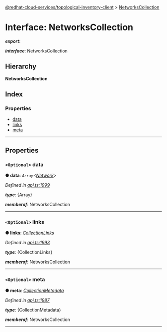 [@redhat-cloud-services/topological-inventory-client](../README.md) > [NetworksCollection](../interfaces/networkscollection.md)

# Interface: NetworksCollection

*__export__*: 

*__interface__*: NetworksCollection

## Hierarchy

**NetworksCollection**

## Index

### Properties

* [data](networkscollection.md#data)
* [links](networkscollection.md#links)
* [meta](networkscollection.md#meta)

---

## Properties

<a id="data"></a>

### `<Optional>` data

**● data**: *`Array`<[Network](network.md)>*

*Defined in [api.ts:1999](https://github.com/RedHatInsights/javascript-clients/blob/master/packages/topological-inventory/api.ts#L1999)*

*__type__*: {Array}

*__memberof__*: NetworksCollection

___
<a id="links"></a>

### `<Optional>` links

**● links**: *[CollectionLinks](collectionlinks.md)*

*Defined in [api.ts:1993](https://github.com/RedHatInsights/javascript-clients/blob/master/packages/topological-inventory/api.ts#L1993)*

*__type__*: {CollectionLinks}

*__memberof__*: NetworksCollection

___
<a id="meta"></a>

### `<Optional>` meta

**● meta**: *[CollectionMetadata](collectionmetadata.md)*

*Defined in [api.ts:1987](https://github.com/RedHatInsights/javascript-clients/blob/master/packages/topological-inventory/api.ts#L1987)*

*__type__*: {CollectionMetadata}

*__memberof__*: NetworksCollection

___

